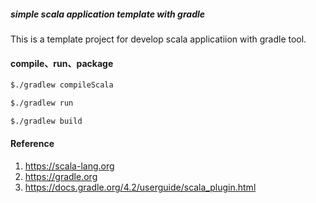 ##### simple scala application template with gradle

This is a template project for develop scala applicatiion with gradle tool.

#### compile、run、package
```bash
$./gradlew compileScala
```
```bash
$./gradlew run
```
```bash
$./gradlew build

```

#### Reference
1. https://scala-lang.org
2. https://gradle.org
3. https://docs.gradle.org/4.2/userguide/scala_plugin.html